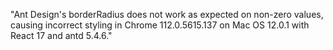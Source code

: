 "Ant Design's borderRadius does not work as expected on non-zero values, causing incorrect styling in Chrome 112.0.5615.137 on Mac OS 12.0.1 with React 17 and antd 5.4.6."

